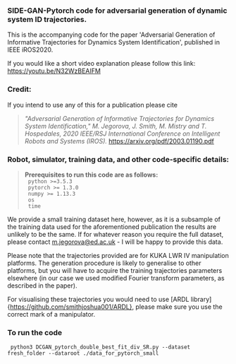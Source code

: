 ### SIDE-GAN-Pytorch code for adversarial generation of dynamic system ID trajectories.

This is the accompanying code for the paper 'Adversarial Generation of Informative Trajectories for Dynamics System Identification', published in IEEE iROS2020.

If you would like a short video explanation please follow this link: https://youtu.be/N32WzBEAIFM

### Credit:

If you intend to use any of this for a publication please cite 
> _"Adversarial Generation of Informative Trajectories for Dynamics System Identification," M. Jegorova, J. Smith, M. Mistry and T. Hospedales, 2020 IEEE/RSJ International Conference on Intelligent Robots and Systems (IROS)._
https://arxiv.org/pdf/2003.01190.pdf



### Robot, simulator, training data, and other code-specific details:

> **Prerequisites to run this code are as follows:**  
>    <code> python >=3.5.3</code>  
>    <code> pytorch >= 1.3.0</code>  
>    <code> numpy >= 1.13.3</code>  
>    <code> os</code>  
>    <code> time  </code>


We provide a small training dataset here, however, as it is a subsample of the training data used for the aforementioned publication the results are unlikely to be the same. If for whatever reason you require the full dataset, please contact m.jegorova@ed.ac.uk - I will be happy to provide this data.

Please note that the trajectories provided are for KUKA LWR IV manipulation platforms. The generation procedure is likely to generalise to other platforms, but you will have to acquire the training trajectories parameters elsewhere (in our case we used modified Fourier transform parameters, as described in the paper). 

For visualising these trajectories you would need to use [ARDL library]{https://github.com/smithjoshua001/ARDL}, please make sure you use the correct mark of a manipulator.

### To run the code

<code> python3 DCGAN_pytorch_double_best_fit_div_SR.py --dataset fresh_folder --dataroot ./data_for_pytorch_small </code>




